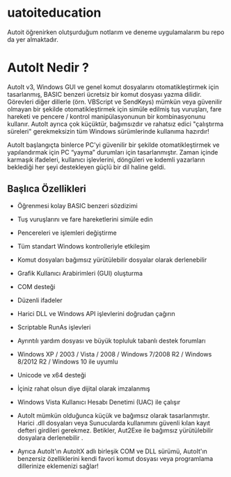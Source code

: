 # uatoiteducation
Autoit öğrenirken olutşurduğum notlarım ve deneme uygulamalarım bu repo da yer almaktadır.

# AutoIt Nedir ?

AutoIt v3, Windows GUI ve genel komut dosyalarını otomatikleştirmek için tasarlanmış, BASIC benzeri ücretsiz bir komut dosyası yazma dilidir. Görevleri diğer dillerle (örn. VBScript ve SendKeys) mümkün veya güvenilir olmayan bir şekilde otomatikleştirmek için simüle edilmiş tuş vuruşları, fare hareketi ve pencere / kontrol manipülasyonunun bir kombinasyonunu kullanır. AutoIt ayrıca çok küçüktür, bağımsızdır ve rahatsız edici "çalıştırma süreleri" gerekmeksizin tüm Windows sürümlerinde kullanıma hazırdır!

AutoIt başlangıçta binlerce PC'yi güvenilir bir şekilde otomatikleştirmek ve yapılandırmak için PC “yayma” durumları için tasarlanmıştır. Zaman içinde karmaşık ifadeleri, kullanıcı işlevlerini, döngüleri ve kıdemli yazarların beklediği her şeyi destekleyen güçlü bir dil haline geldi.

## Başlıca Özellikleri

- Öğrenmesi kolay BASIC benzeri sözdizimi
- Tuş vuruşlarını ve fare hareketlerini simüle edin
- Pencereleri ve işlemleri değiştirme
- Tüm standart Windows kontrolleriyle etkileşim
- Komut dosyaları bağımsız yürütülebilir dosyalar olarak derlenebilir
- Grafik Kullanıcı Arabirimleri (GUI) oluşturma
- COM desteği
- Düzenli ifadeler
- Harici DLL ve Windows API işlevlerini doğrudan çağırın
- Scriptable RunAs işlevleri
- Ayrıntılı yardım dosyası ve büyük topluluk tabanlı destek forumları
- Windows XP / 2003 / Vista / 2008 / Windows 7/2008 R2 / Windows 8/2012 R2 / Windows 10 ile uyumlu
- Unicode ve x64 desteği
- İçiniz rahat olsun diye dijital olarak imzalanmış
- Windows Vista Kullanıcı Hesabı Denetimi (UAC) ile çalışır
- AutoIt mümkün olduğunca küçük ve bağımsız olarak tasarlanmıştır. Harici .dll dosyaları veya Sunucularda kullanımını güvenli kılan kayıt defteri girdileri gerekmez. Betikler, Aut2Exe ile bağımsız yürütülebilir dosyalara derlenebilir .

- Ayrıca AutoIt'ın AutoItX adlı birleşik COM ve DLL sürümü, AutoIt'ın benzersiz özelliklerini kendi favori komut dosyası veya programlama dillerinize eklemenizi sağlar!
